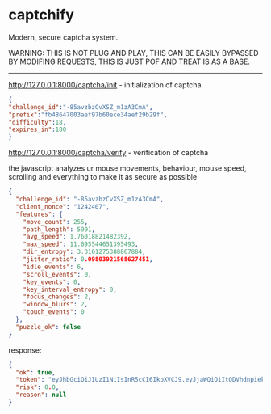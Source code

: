 # captchify
Modern, secure captcha system.

WARNING:
THIS IS NOT PLUG AND PLAY, THIS CAN BE EASILY BYPASSED BY MODIFING REQUESTS, THIS IS JUST POF AND TREAT IS AS A BASE.

-----------------
http://127.0.0.1:8000/captcha/init - initialization of captcha
```json
{
"challenge_id":"-85avzbzCvXSZ_m1zA3CmA",
"prefix":"fb48647003aef97b60ece34aef29b29f",
"difficulty":18,
"expires_in":180
}
```

http://127.0.0.1:8000/captcha/verify - verification of captcha

the javascript analyzes ur mouse movements, behaviour, mouse speed, scrolling and everything to make it as secure as possible
```json
{
  "challenge_id": "-85avzbzCvXSZ_m1zA3CmA",
  "client_nonce": "1242407",
  "features": {
    "move_count": 255,
    "path_length": 5991,
    "avg_speed": 1.76018821482392,
    "max_speed": 11.095544651395493,
    "dir_entropy": 3.3161275388867884,
    "jitter_ratio": 0.09803921568627451,
    "idle_events": 6,
    "scroll_events": 0,
    "key_events": 0,
    "key_interval_entropy": 0,
    "focus_changes": 2,
    "window_blurs": 2,
    "touch_events": 0
  },
  "puzzle_ok": false
}
```

response:
```json
{
  "ok": true,
  "token": "eyJhbGciOiJIUzI1NiIsInR5cCI6IkpXVCJ9.eyJjaWQiOiItODVhdnpiekN2WFNaX20xekEzQ21BIiwiaWF0IjoxNzU2MTIwOTczLCJleHAiOjE3NTYxMjEyNzMsImlwIjoiMTI3LjAuMC4xIn0.Nq_YJce-iuy0BEccbI5Za6wlv2Yh3Mtg5R3V5kxFvXE",
  "risk": 0.0,
  "reason": null
}
```
